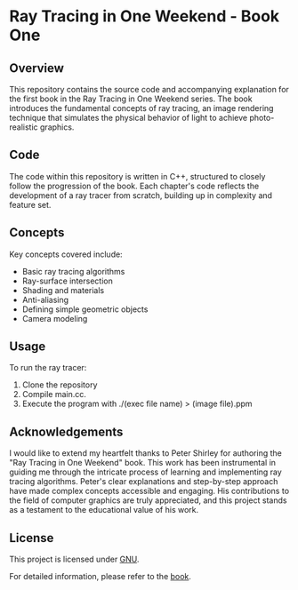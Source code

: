 # Ray Tracing in One Weekend - Book One

## Overview
This repository contains the source code and accompanying explanation for the first book in the Ray Tracing in One Weekend series. The book introduces the fundamental concepts of ray tracing, an image rendering technique that simulates the physical behavior of light to achieve photo-realistic graphics.

## Code
The code within this repository is written in C++, structured to closely follow the progression of the book. Each chapter's code reflects the development of a ray tracer from scratch, building up in complexity and feature set.

## Concepts
Key concepts covered include:
- Basic ray tracing algorithms
- Ray-surface intersection
- Shading and materials
- Anti-aliasing
- Defining simple geometric objects
- Camera modeling

## Usage
To run the ray tracer:
1. Clone the repository
2. Compile main.cc.
3. Execute the program with ./(exec file name) > (image file).ppm

## Acknowledgements

I would like to extend my heartfelt thanks to Peter Shirley for authoring the "Ray Tracing in One Weekend" book. This work has been instrumental in guiding me through the intricate process of learning and implementing ray tracing algorithms. Peter's clear explanations and step-by-step approach have made complex concepts accessible and engaging. His contributions to the field of computer graphics are truly appreciated, and this project stands as a testament to the educational value of his work.

## License
This project is licensed under [GNU]([https://www.gnu.org/licenses/gpl-3.0.en.html](https://www.gnu.org/licenses/old-licenses/gpl-2.0.txt)).

For detailed information, please refer to the [book](https://raytracing.github.io/books/RayTracingInOneWeekend.html).
